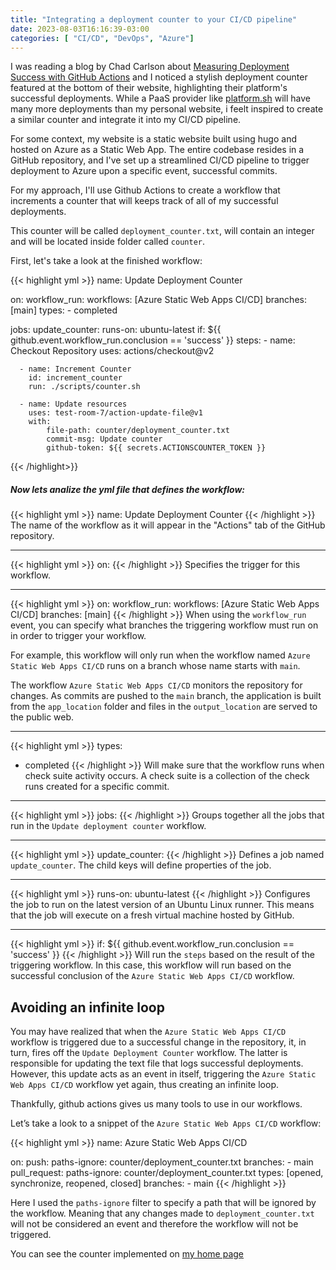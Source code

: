 ```yaml
---
title: "Integrating a deployment counter to your CI/CD pipeline"
date: 2023-08-03T16:16:39-03:00
categories: [ "CI/CD", "DevOps", "Azure"]
---
```


I was reading a blog by Chad Carlson about [Measuring Deployment Success with GitHub Actions](https://platform.sh/blog/measuring-the-success-of-a-deployment-with-githubactions/) and I noticed a stylish deployment counter featured at the bottom of their website, highlighting their platform's successful deployments. While a PaaS provider like [platform.sh](https://platform.sh) will have many more deployments than my personal website, i feelt inspired to create a similar counter and integrate it into my CI/CD pipeline.

For some context, my website is a static website built using hugo and hosted on Azure as a Static Web App. The entire codebase resides in a GitHub repository, and I've set up a streamlined CI/CD pipeline to trigger deployment to Azure upon a specific event, successful commits.

For my approach, I'll use Github Actions to create a workflow that increments a counter that will keeps track of all of my successful deployments.

This counter will be called `deployment_counter.txt`, will contain an integer and will be located inside folder called `counter`.

First, let's take a look at the finished workflow:

{{< highlight yml >}}
name: Update Deployment Counter

on:
  workflow_run:
    workflows: [Azure Static Web Apps CI/CD]
    branches: [main]
    types:
      - completed

jobs:
  update_counter:
    runs-on: ubuntu-latest
    if: ${{ github.event.workflow_run.conclusion == 'success' }}
    steps:
      - name: Checkout Repository
        uses: actions/checkout@v2

      - name: Increment Counter
        id: increment_counter
        run: ./scripts/counter.sh

      - name: Update resources
        uses: test-room-7/action-update-file@v1
        with:
            file-path: counter/deployment_counter.txt
            commit-msg: Update counter
            github-token: ${{ secrets.ACTIONSCOUNTER_TOKEN }}
{{< /highlight>}}

 
##### Now lets analize the yml file that defines the workflow:


{{< highlight yml >}}
name: Update Deployment Counter
{{< /highlight >}}
The name of the workflow as it will appear in the "Actions" tab of the GitHub repository.

---

{{< highlight yml >}}
on:
{{< /highlight >}}
Specifies the trigger for this workflow.

---


{{< highlight yml >}}
on:
  workflow_run:
    workflows: [Azure Static Web Apps CI/CD]
    branches: [main]
{{< /highlight >}}
When using the `workflow_run` event, you can specify what branches the triggering workflow must run on in order to trigger your workflow.

For example, this workflow will only run when the workflow named `Azure Static Web Apps CI/CD` runs on a branch whose name starts with `main`.

The workflow `Azure Static Web Apps CI/CD`  monitors the repository for changes. As commits are pushed to the `main` branch, the application is built from the `app_location` folder and files in the `output_location` are served to the public web.


---


{{< highlight yml >}}
types:
  - completed
{{< /highlight >}}
Will make sure that the workflow runs when check suite activity occurs. A check suite is a collection of the check runs created for a specific commit.

---


{{< highlight yml >}}
jobs:
{{< /highlight >}}
Groups together all the jobs that run in the `Update deployment counter` workflow.

---


{{< highlight yml >}}
update_counter:
{{< /highlight >}}
Defines a job named `update_counter`. The child keys will define properties of the job.

---


{{< highlight yml >}}
runs-on: ubuntu-latest
{{< /highlight >}}
Configures the job to run on the latest version of an Ubuntu Linux runner. This means that the job will execute on a fresh virtual machine hosted by GitHub.

---


{{< highlight yml >}}
if: ${{ github.event.workflow_run.conclusion == 'success' }}
{{< /highlight >}}
Will run the `steps` based on the result of the triggering workflow. In this case, this workflow will run based on the successful conclusion of the `Azure Static Web Apps CI/CD` workflow.

## Avoiding an infinite loop

You may have realized that when the `Azure Static Web Apps CI/CD` workflow is triggered due to a successful change in the repository, it, in turn, fires off the `Update Deployment Counter` workflow. The latter is responsible for updating the text file that logs successful deployments. However, this update acts as an event in itself, triggering the `Azure Static Web Apps CI/CD` workflow yet again, thus creating an infinite loop.

Thankfully, github actions gives us many tools to use in our workflows.

Let’s take a look to a snippet of the `Azure Static Web Apps CI/CD` workflow:

{{< highlight yml >}}
name: Azure Static Web Apps CI/CD

on:
  push:
    paths-ignore: counter/deployment_counter.txt
    branches:
      - main
  pull_request:
    paths-ignore: counter/deployment_counter.txt
    types: [opened, synchronize, reopened, closed]
    branches:
      - main
{{< /highlight >}}

Here I used the `paths-ignore` filter to specify a path that will be ignored by the workflow. Meaning that any changes made to `deployment_counter.txt` will not be considered an event and therefore the workflow will not be triggered.

You can see the counter implemented on [my home page](https://pablodip.me/)

&nbsp; 
